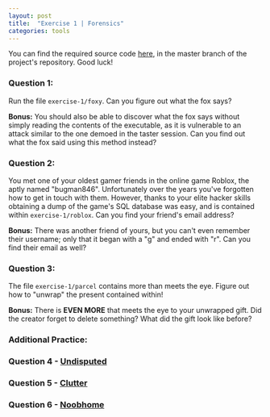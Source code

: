 ```yaml
---
layout: post
title:  "Exercise 1 | Forensics"
categories: tools
---
```


You can find the required source code [here][repository], in the master branch of the project's repository. Good luck!

### Question 1:

Run the file ```exercise-1/foxy```. Can you figure out what the fox says?

**Bonus:** You should also be able to discover what the fox says without simply reading the contents of the executable, as it is vulnerable to an attack similar to the one demoed in the taster session. Can you find out what the fox said using this method instead?

### Question 2:

You met one of your oldest gamer friends in the online game Roblox, the aptly named "bugman846". Unfortunately over the years you've forgotten how to get in touch with them. However, thanks to your elite hacker skills obtaining a dump of the game's SQL database was easy, and is contained within ```exercise-1/roblox```. Can you find your friend's email address?

**Bonus:** There was another friend of yours, but you can't even remember their username; only that it began with a "g" and ended with "r". Can you find their email as well?

### Question 3:

The file ```exercise-1/parcel``` contains more than meets the eye. Figure out how to "unwrap" the present contained within!

**Bonus:** There is **EVEN MORE** that meets the eye to your unwrapped gift. Did the creator forget to delete something? What did the gift look like before?

### Additional Practice:

### Question 4 - [Undisputed][UNDISPUTED]
### Question 5 - [Clutter][CLUTTER]
### Question 6 - [Noobhome][NOOBHOME]

[repository]: https://github.com/marsbradley/off_sec_101
[UNDISPUTED]: https://backdoor.sdslabs.co/challenges/UNDISPUTED
[CLUTTER]: https://backdoor.sdslabs.co/challenges/CLUTTER
[NOOBHOME]: https://backdoor.sdslabs.co/challenges/NOOBHOME